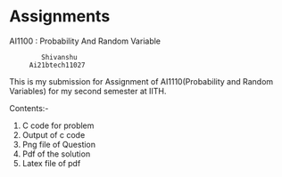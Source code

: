 # Assignments
  AI1100 : Probability And Random Variable

            Shivanshu  
         Ai21btech11027

This is my submission for Assignment of AI1110(Probability and Random Variables) for my second semester at IITH.

Contents:-
1. C code for problem
2. Output of c code
3. Png file of Question
4. Pdf of the solution
5. Latex file of pdf
